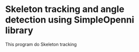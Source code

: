 # Skeleton tracking and angle detection using SimpleOpenni library

  This program do Skeleton tracking
